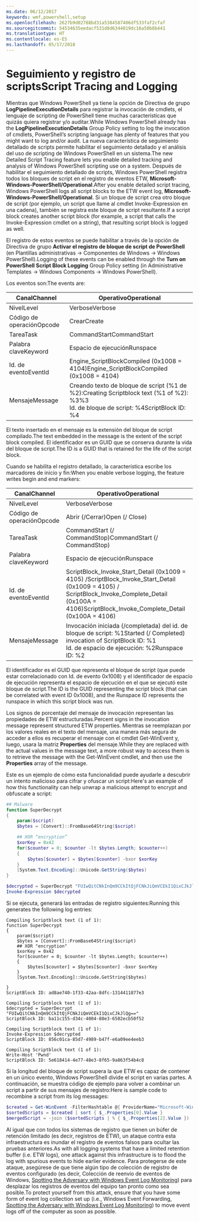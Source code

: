 ```yaml
---
ms.date: 06/12/2017
keywords: wmf,powershell,setup
ms.openlocfilehash: 2627b9d02788bd31a5384587406df533faf2cfaf
ms.sourcegitcommit: 54534635eedacf531d8d6344019dc16a50b8b441
ms.translationtype: HT
ms.contentlocale: es-ES
ms.lasthandoff: 05/17/2018
---
```

# <a name="script-tracing-and-logging"></a><span data-ttu-id="31c43-102">Seguimiento y registro de scripts</span><span class="sxs-lookup"><span data-stu-id="31c43-102">Script Tracing and Logging</span></span>

<span data-ttu-id="31c43-103">Mientras que Windows PowerShell ya tiene la opción de Directiva de grupo **LogPipelineExecutionDetails** para registrar la invocación de cmdlets, el lenguaje de scripting de PowerShell tiene muchas características que quizás quiera registrar y/o auditar.</span><span class="sxs-lookup"><span data-stu-id="31c43-103">While Windows PowerShell already has the **LogPipelineExecutionDetails** Group Policy setting to log the invocation of cmdlets, PowerShell’s scripting language has plenty of features that you might want to log and/or audit.</span></span> <span data-ttu-id="31c43-104">La nueva característica de seguimiento detallado de scripts permite habilitar el seguimiento detallado y el análisis del uso de scripting de Windows PowerShell en un sistema.</span><span class="sxs-lookup"><span data-stu-id="31c43-104">The new Detailed Script Tracing feature lets you enable detailed tracking and analysis of Windows PowerShell scripting use on a system.</span></span> <span data-ttu-id="31c43-105">Después de habilitar el seguimiento detallado de scripts, Windows PowerShell registra todos los bloques de script en el registro de eventos ETW, **Microsoft-Windows-PowerShell/Operational**.</span><span class="sxs-lookup"><span data-stu-id="31c43-105">After you enable detailed script tracing, Windows PowerShell logs all script blocks to the ETW event log, **Microsoft-Windows-PowerShell/Operational**.</span></span> <span data-ttu-id="31c43-106">Si un bloque de script crea otro bloque de script (por ejemplo, un script que llame al cmdlet Invoke-Expression en una cadena), también se registra este bloque de script resultante.</span><span class="sxs-lookup"><span data-stu-id="31c43-106">If a script block creates another script block (for example, a script that calls the Invoke-Expression cmdlet on a string), that resulting script block is logged as well.</span></span>

<span data-ttu-id="31c43-107">El registro de estos eventos se puede habilitar a través de la opción de Directiva de grupo **Activar el registro de bloque de script de PowerShell** (en Plantillas administrativas -> Componentes de Windows -> Windows PowerShell).</span><span class="sxs-lookup"><span data-stu-id="31c43-107">Logging of these events can be enabled through the **Turn on PowerShell Script Block Logging** Group Policy setting (in Administrative Templates -> Windows Components -> Windows PowerShell).</span></span>

<span data-ttu-id="31c43-108">Los eventos son:</span><span class="sxs-lookup"><span data-stu-id="31c43-108">The events are:</span></span>

| <span data-ttu-id="31c43-109">Canal</span><span class="sxs-lookup"><span data-stu-id="31c43-109">Channel</span></span> | <span data-ttu-id="31c43-110">Operativo</span><span class="sxs-lookup"><span data-stu-id="31c43-110">Operational</span></span>                                 |
|---------|---------------------------------------------|
| <span data-ttu-id="31c43-111">Nivel</span><span class="sxs-lookup"><span data-stu-id="31c43-111">Level</span></span>   | <span data-ttu-id="31c43-112">Verbose</span><span class="sxs-lookup"><span data-stu-id="31c43-112">Verbose</span></span>                                     |
| <span data-ttu-id="31c43-113">Código de operación</span><span class="sxs-lookup"><span data-stu-id="31c43-113">Opcode</span></span>  | <span data-ttu-id="31c43-114">Crear</span><span class="sxs-lookup"><span data-stu-id="31c43-114">Create</span></span>                                      |
| <span data-ttu-id="31c43-115">Tarea</span><span class="sxs-lookup"><span data-stu-id="31c43-115">Task</span></span>    | <span data-ttu-id="31c43-116">CommandStart</span><span class="sxs-lookup"><span data-stu-id="31c43-116">CommandStart</span></span>                                |
| <span data-ttu-id="31c43-117">Palabra clave</span><span class="sxs-lookup"><span data-stu-id="31c43-117">Keyword</span></span> | <span data-ttu-id="31c43-118">Espacio de ejecución</span><span class="sxs-lookup"><span data-stu-id="31c43-118">Runspace</span></span>                                    |
| <span data-ttu-id="31c43-119">Id. de evento</span><span class="sxs-lookup"><span data-stu-id="31c43-119">EventId</span></span> | <span data-ttu-id="31c43-120">Engine_ScriptBlockCompiled (0x1008 = 4104)</span><span class="sxs-lookup"><span data-stu-id="31c43-120">Engine_ScriptBlockCompiled (0x1008 = 4104)</span></span>  |
| <span data-ttu-id="31c43-121">Mensaje</span><span class="sxs-lookup"><span data-stu-id="31c43-121">Message</span></span> | <span data-ttu-id="31c43-122">Creando texto de bloque de script (%1 de %2):</span><span class="sxs-lookup"><span data-stu-id="31c43-122">Creating Scriptblock text (%1 of %2):</span></span> </br> <span data-ttu-id="31c43-123">%3</span><span class="sxs-lookup"><span data-stu-id="31c43-123">%3</span></span> </br> <span data-ttu-id="31c43-124">Id. de bloque de script: %4</span><span class="sxs-lookup"><span data-stu-id="31c43-124">ScriptBlock ID: %4</span></span> |


<span data-ttu-id="31c43-125">El texto insertado en el mensaje es la extensión del bloque de script compilado.</span><span class="sxs-lookup"><span data-stu-id="31c43-125">The text embedded in the message is the extent of the script block compiled.</span></span> <span data-ttu-id="31c43-126">El identificador es un GUID que se conserva durante la vida del bloque de script.</span><span class="sxs-lookup"><span data-stu-id="31c43-126">The ID is a GUID that is retained for the life of the script block.</span></span>

<span data-ttu-id="31c43-127">Cuando se habilita el registro detallado, la característica escribe los marcadores de inicio y fin:</span><span class="sxs-lookup"><span data-stu-id="31c43-127">When you enable verbose logging, the feature writes begin and end markers:</span></span>

| <span data-ttu-id="31c43-128">Canal</span><span class="sxs-lookup"><span data-stu-id="31c43-128">Channel</span></span> | <span data-ttu-id="31c43-129">Operativo</span><span class="sxs-lookup"><span data-stu-id="31c43-129">Operational</span></span>                                            |
|---------|--------------------------------------------------------|
| <span data-ttu-id="31c43-130">Nivel</span><span class="sxs-lookup"><span data-stu-id="31c43-130">Level</span></span>   | <span data-ttu-id="31c43-131">Verbose</span><span class="sxs-lookup"><span data-stu-id="31c43-131">Verbose</span></span>                                                |
| <span data-ttu-id="31c43-132">Código de operación</span><span class="sxs-lookup"><span data-stu-id="31c43-132">Opcode</span></span>  | <span data-ttu-id="31c43-133">Abrir (/Cerrar)</span><span class="sxs-lookup"><span data-stu-id="31c43-133">Open (/ Close)</span></span>                                         |
| <span data-ttu-id="31c43-134">Tarea</span><span class="sxs-lookup"><span data-stu-id="31c43-134">Task</span></span>    | <span data-ttu-id="31c43-135">CommandStart (/ CommandStop)</span><span class="sxs-lookup"><span data-stu-id="31c43-135">CommandStart (/ CommandStop)</span></span>                           |
| <span data-ttu-id="31c43-136">Palabra clave</span><span class="sxs-lookup"><span data-stu-id="31c43-136">Keyword</span></span> | <span data-ttu-id="31c43-137">Espacio de ejecución</span><span class="sxs-lookup"><span data-stu-id="31c43-137">Runspace</span></span>                                               |
| <span data-ttu-id="31c43-138">Id. de evento</span><span class="sxs-lookup"><span data-stu-id="31c43-138">EventId</span></span> | <span data-ttu-id="31c43-139">ScriptBlock\_Invoke\_Start\_Detail (0x1009 = 4105) /</span><span class="sxs-lookup"><span data-stu-id="31c43-139">ScriptBlock\_Invoke\_Start\_Detail (0x1009 = 4105) /</span></span> </br> <span data-ttu-id="31c43-140">ScriptBlock\_Invoke\_Complete\_Detail (0x100A = 4106)</span><span class="sxs-lookup"><span data-stu-id="31c43-140">ScriptBlock\_Invoke\_Complete\_Detail (0x100A = 4106)</span></span> |
| <span data-ttu-id="31c43-141">Mensaje</span><span class="sxs-lookup"><span data-stu-id="31c43-141">Message</span></span> | <span data-ttu-id="31c43-142">Invocación iniciada (/completada) del id. de bloque de script: %1</span><span class="sxs-lookup"><span data-stu-id="31c43-142">Started (/ Completed) invocation of ScriptBlock ID: %1</span></span> </br> <span data-ttu-id="31c43-143">Id. de espacio de ejecución: %2</span><span class="sxs-lookup"><span data-stu-id="31c43-143">Runspace ID: %2</span></span> |

<span data-ttu-id="31c43-144">El identificador es el GUID que representa el bloque de script (que puede estar correlacionado con Id. de evento 0x1008) y el identificador de espacio de ejecución representa el espacio de ejecución en el que se ejecutó este bloque de script.</span><span class="sxs-lookup"><span data-stu-id="31c43-144">The ID is the GUID representing the script block (that can be correlated with event ID 0x1008), and the Runspace ID represents the runspace in which this script block was run.</span></span>

<span data-ttu-id="31c43-145">Los signos de porcentaje del mensaje de invocación representan las propiedades de ETW estructuradas.</span><span class="sxs-lookup"><span data-stu-id="31c43-145">Percent signs in the invocation message represent structured ETW properties.</span></span> <span data-ttu-id="31c43-146">Mientras se reemplazan por los valores reales en el texto del mensaje, una manera más segura de acceder a ellos es recuperar el mensaje con el cmdlet Get-WinEvent y, luego, usara la matriz **Properties** del mensaje.</span><span class="sxs-lookup"><span data-stu-id="31c43-146">While they are replaced with the actual values in the message text, a more robust way to access them is to retrieve the message with the Get-WinEvent cmdlet, and then use the **Properties** array of the message.</span></span>

<span data-ttu-id="31c43-147">Este es un ejemplo de cómo esta funcionalidad puede ayudarle a descubrir un intento malicioso para cifrar y ofuscar un script:</span><span class="sxs-lookup"><span data-stu-id="31c43-147">Here's an example of how this functionality can help unwrap a malicious attempt to encrypt and obfuscate a script:</span></span>

```powershell
## Malware
function SuperDecrypt
{
    param($script)
    $bytes = [Convert]::FromBase64String($script)

    ## XOR “encryption”
    $xorKey = 0x42
    for($counter = 0; $counter -lt $bytes.Length; $counter++)
    {
        $bytes[$counter] = $bytes[$counter] -bxor $xorKey
    }
    [System.Text.Encoding]::Unicode.GetString($bytes)
}

$decrypted = SuperDecrypt "FUIwQitCNkInQm9CCkItQjFCNkJiQmVCEkI1QixCJkJlQg=="
Invoke-Expression $decrypted
```

<span data-ttu-id="31c43-148">Si se ejecuta, generará las entradas de registro siguientes:</span><span class="sxs-lookup"><span data-stu-id="31c43-148">Running this generates the following log entries:</span></span>

```
Compiling Scriptblock text (1 of 1):
function SuperDecrypt
{
    param($script)
    $bytes = [Convert]::FromBase64String($script)
    ## XOR "encryption"
    $xorKey = 0x42
    for($counter = 0; $counter -lt $bytes.Length; $counter++)
    {
        $bytes[$counter] = $bytes[$counter] -bxor $xorKey
    }
    [System.Text.Encoding]::Unicode.GetString($bytes)

}
ScriptBlock ID: ad8ae740-1f33-42aa-8dfc-1314411877e3

Compiling Scriptblock text (1 of 1):
$decrypted = SuperDecrypt "FUIwQitCNkInQm9CCkItQjFCNkJiQmVCEkI1QixCJkJlQg=="
ScriptBlock ID: ba11c155-d34c-4004-88e3-6502ecb50f52

Compiling Scriptblock text (1 of 1):
Invoke-Expression $decrypted
ScriptBlock ID: 856c01ca-85d7-4989-b47f-e6a09ee4eeb3

Compiling Scriptblock text (1 of 1):
Write-Host 'Pwnd'
ScriptBlock ID: 5e618414-4e77-48e3-8f65-9a863f54b4c8
```

Si la longitud del bloque de script supera la que ETW es capaz de contener en un único evento, Windows PowerShell divide el script en varias partes. <span data-ttu-id="31c43-150">A continuación, se muestra código de ejemplo para volver a combinar un script a partir de sus mensajes de registro:</span><span class="sxs-lookup"><span data-stu-id="31c43-150">Here is sample code to recombine a script from its log messages:</span></span>

```powershell
$created = Get-WinEvent -FilterHashtable @{ ProviderName="Microsoft-Windows-PowerShell"; Id = 4104 } | Where-Object { $_.<...> }
$sortedScripts = $created | sort { $_.Properties[0].Value }
$mergedScript = -join ($sortedScripts | % { $_.Properties[2].Value })
```

<span data-ttu-id="31c43-151">Al igual que con todos los sistemas de registro que tienen un búfer de retención limitado (es decir, registros de ETW), un ataque contra esta infraestructura es inundar el registro de eventos falsos para ocultar las pruebas anteriores.</span><span class="sxs-lookup"><span data-stu-id="31c43-151">As with all logging systems that have a limited retention buffer (i.e. ETW logs), one attack against this infrastructure is to flood the log with spurious events to hide earlier evidence.</span></span> <span data-ttu-id="31c43-152">Para protegerse de este ataque, asegúrese de que tiene algún tipo de colección de registro de eventos configurado (es decir, Colección de reenvío de eventos de Windows, [Spotting the Adversary with Windows Event Log Monitoring](http://www.nsa.gov/ia/_files/app/Spotting_the_Adversary_with_Windows_Event_Log_Monitoring.pdf)) para desplazar los registros de eventos del equipo tan pronto como sea posible.</span><span class="sxs-lookup"><span data-stu-id="31c43-152">To protect yourself from this attack, ensure that you have some form of event log collection set up (i.e., Windows Event Forwarding, [Spotting the Adversary with Windows Event Log Monitoring](http://www.nsa.gov/ia/_files/app/Spotting_the_Adversary_with_Windows_Event_Log_Monitoring.pdf)) to move event logs off of the computer as soon as possible.</span></span>

